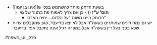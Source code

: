 * בשעת הדחק מותר להשתמש בכלי  ש[[אינו בן יומו]]
	* **תוס' ע"ז** () - כן אם צריך לאפות פת בתנור של גוי
		* הדוחק היינו משום "על הלחם… יחיה האדם"
* יש גם כמה דינים שמותרים בשעה"ד אבל לא יצא בדיעבד, כגון שמקבלים עדות שלא בפני בעל דין בשעה"ד אבל במקרה רגיל אינה נתקבל אפי' בדיעבד

#פרק_יוט_תשפה 